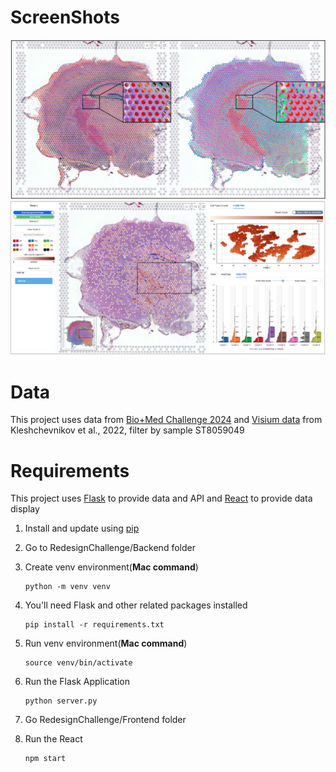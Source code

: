 # ScreenShots
<img src="./RedesignChallenge/Frontend/public/Comparation.png"/>
<img src="./RedesignChallenge/Frontend/public/Index.png"/> 

# Data

This project uses data from [Bio+Med Challenge 2024](http://biovis.net/2024/biovisChallenges_vis/) and [Visium data](https://www.ebi.ac.uk/biostudies/arrayexpress/studies/E-MTAB-11114) from Kleshchevnikov et al., 2022, filter by sample ST8059049

# Requirements

This project uses [Flask](https://flask.palletsprojects.com/en/3.0.x/) to provide data and API and [React](https://react.dev/) to provide data display

1. Install and update using [pip](https://pip.pypa.io/en/stable/getting-started/)

2. Go to RedesignChallenge/Backend folder
3. Create venv environment(**Mac command**)
   ```
   python -m venv venv
   ```
4. You'll need Flask and other related packages installed
   ```
   pip install -r requirements.txt
   ```
5. Run venv environment(**Mac command**)
   ```
   source venv/bin/activate
   ```
6. Run the Flask Application
   ```
   python server.py
   ```
7. Go RedesignChallenge/Frontend folder
8. Run the React
   ```
   npm start
   ```